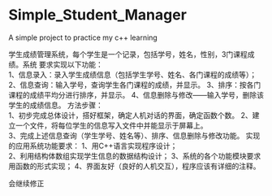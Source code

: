 # Simple_Student_Manager
A simple project to practice my c++ learning


学生成绩管理系统，每个学生是一个记录，包括学号，姓名，性别，3门课程成绩。系统  要求实现以下功能：  
1、信息录入：录入学生成绩信息（包括学生学号、姓名、各门课程的成绩等）； 
2、信息查询：输入学号，查询学生各门课程的成绩，并显示。 
3、排序：按各门课程的成绩平均分进行排序，并显示。 
4、信息删除与修改——输入学号，删除该学生的成绩信息。 
方法步骤：  
1、初步完成总体设计，搭好框架，确定人机对话的界面，确定函数个数。
2、建立一个文件，将每位学生的信息写入文件中并能显示于屏幕上。  
3、完成上述信息查询（学生学号、姓名等）、排序、信息删除与修改功能。 
实现的应用系统功能要求：
1、用C++语言实现程序设计；  
2、利用结构体数组实现学生信息的数据结构设计； 
3、系统的各个功能模块要求用函数的形式实现；
4、界面友好（良好的人机交互），程序应该有详细的注释。


会继续修正
